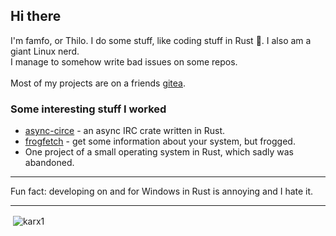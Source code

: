 ## Hi there
I'm famfo, or Thilo. I do some stuff, like coding stuff in Rust 🦀. I also am a giant Linux nerd.<br>
I manage to somehow write bad issues on some repos.<br>
<br>
Most of my projects are on a friends [gitea](https://git.karx.xyz/famfo).

### Some interesting stuff I worked 
- [async-circe](https://docs.rs/async-circe/latest/async_circe/) - an async IRC crate written in Rust.
- [frogfetch](https://github.com/famfo/frogfetch-rs) - get some information about your system, but frogged.
- One project of a small operating system in Rust, which sadly was abandoned.

<hr>
  
Fun fact: developing on and for Windows in Rust is annoying and I hate it.

<hr>

<p>&nbsp;<img align="center" src="https://github-readme-stats.vercel.app/api?username=famfo&show_icons=true&locale=en" alt="karx1" /></p>
